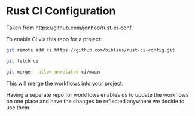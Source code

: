 # Rust CI Configuration

Taken from <https://github.com/jonhoo/rust-ci-conf>

To enable CI via this repo for a project:

```bash
git remote add ci https://github.com/biblius/rust-ci-config.git

git fetch ci

git merge --allow-unrelated ci/main
```

This will merge the workflows into your project.

Having a seperate repo for workflows enables us to update the workflows on one place and have the changes be reflected anywhere we decide to use them.
